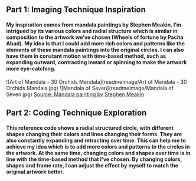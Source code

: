 ## __Part 1: Imaging Technique Inspiration__

#### My inspiration comes from mandala paintings by Stephen Meakin. I’m intrigued by its various colors and radial structure which is similar in composition to the artwork we’ve chosen (Wheels of fortune by Pacita Abad). My idea is that I could add more rich colors and patterns like the elements of these mandala paintings into the original circles. I can also have them in constant motion with time-based method, such as expanding outward, contracting inward or spinning to make the artwork more eye-catching.

![Art of Mandala - 30 Orchids Mandala](readmeImage/Art of Mandala - 30 Orchids Mandala.jpg)
![Mandala of Seven](readmeImage/Mandala of Seven.jpg)
[Source: Mandala painting by Stephen Meakin](https://www.themandalacompany.com/)

## __Part 2: Coding Technique Exploration__

#### This reference code shows a radial structured circle, with different shapes changing their colors and lines changing their forms. They are also constantly expanding and retracting over time. This can help me to achieve my idea which is to add more colors and patterns to the circles in the artwork. At the same time, changing colors and shapes over time is in line with the time-based method that I’ve chosen. By changing colors, shapes and frame rate, I can adjust the effect by myself to match the original artwork better.